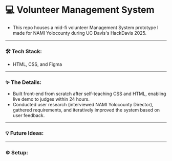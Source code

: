 # 💻 Volunteer Management System
- This repo houses a mid-fi volunteer Management System prototype I made for NAMI Yolocounty during UC Davis's HackDavis 2025. 
---
### 🛠️ Tech Stack:
- HTML, CSS, and Figma
___
### ✨ The Details:
- Built front-end from scratch after self-teaching CSS and HTML, enabling live demo to judges within 24 hours.
- Conducted user research (interviewed NAMI Yolocounty Director), gathered requirements, and iteratively improved the system based on user feedback.
---
### 💡 Future Ideas:
___
### ⚙️ Setup:
